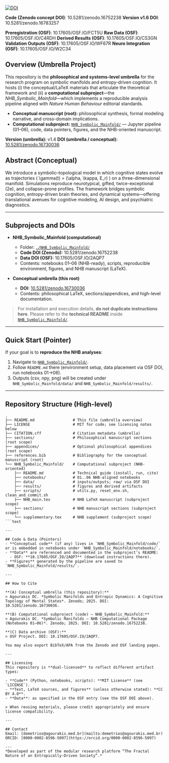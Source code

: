 [![DOI](https://zenodo.org/badge/DOI/10.5281/zenodo.16783257.svg)](https://doi.org/10.5281/zenodo.16783257)

**Code (Zenodo concept DOI)**: 10.5281/zenodo.16752238
**Version v1.6 DOI**: 10.5281/zenodo.16783257

**Preregistration (OSF)**: 10.17605/OSF.IO/FCT5U
**Raw Data (OSF)**: 10.17605/OSF.IO/C4RDH
**Derived Results (OSF)**: 10.17605/OSF.IO/CS3GN
**Validation Outputs (OSF)**: 10.17605/OSF.IO/WF67R
**Neuro Integration (OSF)**: 10.17605/OSF.IO/W2C34

## Overview (Umbrella Project)
This repository is the **philosophical and systems-level umbrella** for the research program on symbolic manifolds and entropy-driven cognition.
It hosts (i) the conceptual/LaTeX materials that articulate the theoretical framework and (ii) a **computational subproject**—the *NHB_Symbolic_Mainfold*—which implements a reproducible analysis pipeline aligned with *Nature Human Behaviour* editorial standards.

- **Conceptual manuscript (root):** philosophical synthesis, formal modeling narrative, and cross-domain implications.
- **Computational subproject:** [`NHB_Symbolic_Mainfold/`](./NHB_Symbolic_Mainfold/) — Jupyter pipeline (01–06), code, data pointers, figures, and the NHB-oriented manuscript.

**Version (umbrella):** v1.4
**DOI (umbrella / conceptual):** [10.5281/zenodo.16730036](https://doi.org/10.5281/zenodo.16730036)

## Abstract (Conceptual)
We introduce a symbolic–topological model in which cognitive states evolve as trajectories \( \gamma(t) = (\alpha, \kappa, E_r) \) on a three-dimensional manifold. Simulations reproduce neurotypical, gifted, twice-exceptional (2e), and collapse-prone profiles. The framework bridges symbolic cognition, entropy-driven brain theories, and dynamical systems—offering translational avenues for cognitive modeling, AI design, and psychiatric diagnostics.

---

## Subprojects and DOIs
- **NHB_Symbolic_Mainfold (computational)**
  - Folder: [`./NHB_Symbolic_Mainfold/`](./NHB_Symbolic_Mainfold/)
  - **Code DOI (Zenodo):** 10.5281/zenodo.16752238
  - **Data DOI (OSF):** 10.17605/OSF.IO/2AQP7
  - Contents: notebooks 01–06 (NHB-ready), scripts, reproducible environment, figures, and NHB manuscript (LaTeX).

- **Conceptual umbrella (this root)**
  - **DOI:** [10.5281/zenodo.16730036](https://doi.org/10.5281/zenodo.16730036)
  - Contents: philosophical LaTeX, sections/appendices, and high-level documentation.

> For installation and execution details, **do not duplicate instructions here**.
> Please refer to the **technical README** inside [`NHB_Symbolic_Mainfold/`](./NHB_Symbolic_Mainfold/).

---

## Quick Start (Pointer)
If your goal is to **reproduce the NHB analyses**:
1. Navigate to [`NHB_Symbolic_Mainfold/`](./NHB_Symbolic_Mainfold/).
2. Follow `README.md` there (environment setup, data placement via OSF DOI, run notebooks 01→06).
3. Outputs (csv, npy, png) will be created under `NHB_Symbolic_Mainfold/data/` and `NHB_Symbolic_Mainfold/results/`.

---

## Repository Structure (High-level)
```text
.
├── README.md                 # This file (umbrella overview)
├── LICENSE                   # MIT for code; see licensing notes below
├── CITATION.cff              # Citation metadata (umbrella)
├── sections/                 # Philosophical manuscript sections (root scope)
├── appendices/               # Optional philosophical appendices (root scope)
├── references.bib            # Bibliography for the conceptual manuscript (root)
└── NHB_Symbolic_Mainfold/    # Computational subproject (NHB-oriented)
    ├── README.md             # Technical guide (install, run, cite)
    ├── notebooks/            # 01..06 NHB-aligned notebooks
    ├── data/                 # inputs/outputs; raw/ via OSF DOI
    ├── results/              # figures and derived artifacts
    ├── scripts/              # utils.py, reset_env.sh, clean_and_commit.sh
    ├── NHB_main.tex          # NHB LaTeX manuscript (subproject scope)
    ├── sections/             # NHB manuscript sections (subproject scope)
    └── supplementary.tex     # NHB supplement (subproject scope)
```text

---

## Code & Data (Pointers)
- **Conceptual code** (if any) lives in `NHB_Symbolic_Mainfold/code/` or is embedded in notebooks under `NHB_Symbolic_Mainfold/notebooks/`.
- **Data** are referenced and documented in the subproject’s README:
  - OSF: **10.17605/OSF.IO/2AQP7** (download instructions there).
- **Figures** generated by the pipeline are saved to `NHB_Symbolic_Mainfold/results/`.

---

## How to Cite

**(A) Conceptual umbrella (this repository):**
> Agourakis DC. *Symbolic Manifolds and Entropic Dynamics: A Cognitive Topology of Mental States*. Zenodo; 2025. DOI: 10.5281/zenodo.16730036.

**(B) Computational subproject (code) — NHB_Symbolic_Mainfold:**
> Agourakis DC. *Symbolic Manifolds — NHB Computational Package (Notebooks 01–06)*. Zenodo; 2025. DOI: 10.5281/zenodo.16752238.

**(C) Data archive (OSF):**
> OSF Project. DOI: 10.17605/OSF.IO/2AQP7.

You may also export BibTeX/APA from the Zenodo and OSF landing pages.

---

## Licensing
This repository is **dual-licensed** to reflect different artifact types:

- **Code** (Python, notebooks, scripts): **MIT License** (see `LICENSE`).
- **Text, LaTeX sources, and figures** (unless otherwise stated): **CC BY 4.0**.
- **Data**: as specified in the OSF entry (see the OSF DOI above).

> When reusing materials, please credit appropriately and ensure license compatibility.

---

## Contact
Email: [demetrios@agourakis.med.br](mailto:demetrios@agourakis.med.br)
ORCID: [0000-0002-8596-5097](https://orcid.org/0000-0002-8596-5097)

---
*Developed as part of the modular research platform “The Fractal Nature of an Entropically-Driven Society”.*
